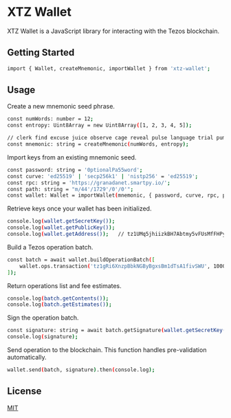 # XTZ Wallet

XTZ Wallet is a JavaScript library for interacting with the Tezos blockchain.

## Getting Started

```bash
import { Wallet, createMnemonic, importWallet } from 'xtz-wallet';
```

## Usage

Create a new mnemonic seed phrase.

```bash
const numWords: number = 12;
const entropy: Uint8Array = new Uint8Array([1, 2, 3, 4, 5]);

// clerk find excuse juice observe cage reveal pulse language trial pumpkin culture
const mnemonic: string = createMnemonic(numWords, entropy);
```

Import keys from an existing mnemonic seed.

```bash
const password: string = '0ptionalPa55word';
const curve: 'ed25519' | 'secp256k1' | 'nistp256' = 'ed25519';
const rpc: string = 'https://granadanet.smartpy.io/';
const path: string = "m/44'/1729'/0'/0'";
const wallet: Wallet = importWallet(mnemonic, { password, curve, rpc, path });
```

Retrieve keys once your wallet has been initialized.

```bash
console.log(wallet.getSecretKey());
console.log(wallet.getPublicKey());
console.log(wallet.getAddress());   // tz1UMq5jhiizkBH7Abtmy5vFUsMfFHPyPMQT
```

Build a Tezos operation batch.

```bash
const batch = await wallet.buildOperationBatch([
    wallet.ops.transaction('tz1gRi6XnzpBbkNGByBgxsBm1dTsA1fivSWU', 1000)
]);
```

Return operations list and fee estimates.

```bash
console.log(batch.getContents());
console.log(batch.getEstimates());
```

Sign the operation batch.

```bash
const signature: string = await batch.getSignature(wallet.getSecretKey());
console.log(signature);
```

Send operation to the blockchain. This function handles pre-validation automatically.

```bash
wallet.send(batch, signature).then(console.log);
```

## License
[MIT](https://choosealicense.com/licenses/mit/)